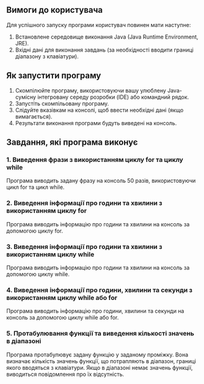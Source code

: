 ## Вимоги до користувача
Для успішного запуску програми користувач повинен мати наступне:

1. Встановлене середовище виконання Java (Java Runtime Environment, JRE).
2. Вхідні дані для виконання завдань (за необхідності вводити границі діапазону з клавіатури).

## Як запустити програму
1. Скомпілюйте програму, використовуючи вашу улюблену Java-сумісну інтегровану середу розробки (IDE) або командний рядок.
2. Запустіть скомпільовану програму.
3. Слідуйте вказівкам на консолі, щоб ввести необхідні дані (якщо вимагається).
4. Результати виконання програми будуть виведені на консоль.

## Завдання, які програма виконує
### 1. Виведення фрази з використанням циклу for та циклу while
Програма виводить задану фразу на консоль 50 разів, використовуючи цикл for та цикл while.

### 2. Виведення інформації про години та хвилини з використанням циклу for
Програма виводить інформацію про години та хвилини на консоль за допомогою циклу for.

### 3. Виведення інформації про години та хвилини з використанням циклу while
Програма виводить інформацію про години та хвилини на консоль за допомогою циклу while.

### 4. Виведення інформації про години, хвилини та секунди з використанням циклу while або for
Програма виводить інформацію про години, хвилини та секунди на консоль за допомогою циклу while або for.

### 5. Протабулювання функції та виведення кількості значень в діапазоні
Програма протабулювує задану функцію у заданому проміжку. Вона визначає кількість значень функції, що потрапляють в діапазон, границі якого вводяться з клавіатури. Якщо в діапазоні немає значень функції, виводиться повідомлення про їх відсутність.


